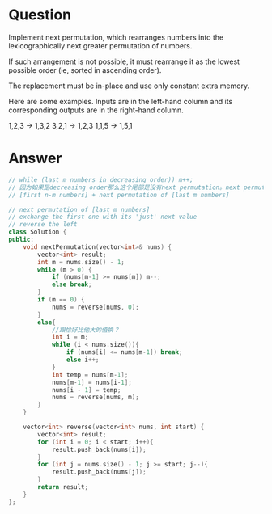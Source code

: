 # Question
Implement next permutation, which rearranges numbers into the lexicographically next greater permutation of numbers.

If such arrangement is not possible, it must rearrange it as the lowest possible order (ie, sorted in ascending order).

The replacement must be in-place and use only constant extra memory.

Here are some examples. Inputs are in the left-hand column and its corresponding outputs are in the right-hand column.

1,2,3 → 1,3,2
3,2,1 → 1,2,3
1,1,5 → 1,5,1

# Answer
```c++
// while (last m numbers in decreasing order)) m++; 
// 因为如果是decreasing order那么这个尾部是没有next permutation。next permutation 必是一个头部+一个尾部的next permutation
// [first n-m numbers] + next permutation of [last m numbers]

// next permutation of [last m numbers]
// exchange the first one with its 'just' next value
// reverse the left
class Solution {
public:
    void nextPermutation(vector<int>& nums) {
        vector<int> result;
        int m = nums.size() - 1;
        while (m > 0) {
            if (nums[m-1] >= nums[m]) m--;
            else break;
        }
        if (m == 0) {
            nums = reverse(nums, 0);
        }
        else{
            //跟恰好比他大的值换？
            int i = m;
            while (i < nums.size()){
                if (nums[i] <= nums[m-1]) break; 
                else i++;
            }
            int temp = nums[m-1];
            nums[m-1] = nums[i-1];
            nums[i - 1] = temp;
            nums = reverse(nums, m);
        }
    }

    vector<int> reverse(vector<int> nums, int start) {
        vector<int> result;
        for (int i = 0; i < start; i++){
            result.push_back(nums[i]);
        }
        for (int j = nums.size() - 1; j >= start; j--){
            result.push_back(nums[j]);
        }
        return result;
    }
};

```